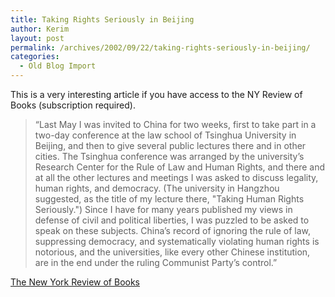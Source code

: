 ```yaml
---
title: Taking Rights Seriously in Beijing
author: Kerim
layout: post
permalink: /archives/2002/09/22/taking-rights-seriously-in-beijing/
categories:
  - Old Blog Import
---
```

This is a very interesting article if you have access to the NY Review of Books (subscription required).


>   &#8220;Last May I was invited to China for two weeks, first to take part in a two-day conference at the law school of Tsinghua University in Beijing, and then to give several public lectures there and in other cities. The Tsinghua conference was arranged by the university&#8217;s Research Center for the Rule of Law and Human Rights, and there and at all the other lectures and meetings I was asked to discuss legality, human rights, and democracy. (The university in Hangzhou suggested, as the title of my lecture there, "Taking Human Rights Seriously.") Since I have for many years published my views in defense of civil and political liberties, I was puzzled to be asked to speak on these subjects. China&#8217;s record of ignoring the rule of law, suppressing democracy, and systematically violating human rights is notorious, and the universities, like every other Chinese institution, are in the end under the ruling Communist Party&#8217;s control.&#8221;


<a href="http://www.nybooks.com/articles/article-preview?article_id=15692" onclick="_gaq.push(['_trackEvent', 'outbound-article', 'http://www.nybooks.com/articles/article-preview?article_id=15692', 'The New York Review of Books']);" >The New York Review of Books</a>

